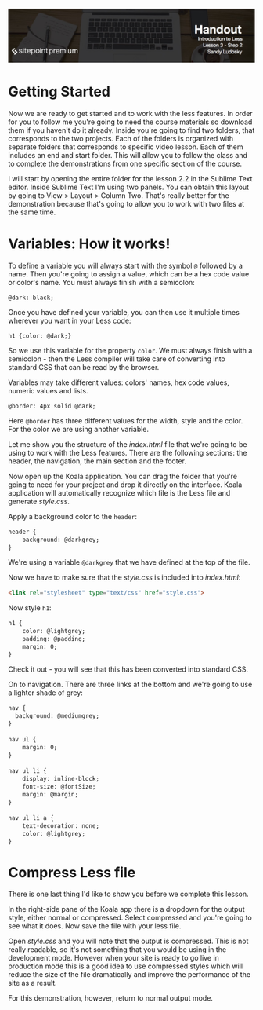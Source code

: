 ![](Introduction_to_Less/headers/3-2.jpg)
# Getting Started

Now we are ready to get started and to work with the less features. In order for you to follow me you're going to need the course materials so download them if you haven't do it already. Inside you're going to find two folders, that corresponds to the two projects. Each of the folders is organized with separate folders that corresponds to specific video lesson. Each of them includes an end and start folder. This will allow you to follow the class and to complete the demonstrations from one specific section of the course.

I will start by opening the entire folder for the lesson 2.2 in the Sublime Text editor. Inside Sublime Text I'm using two panels. You can obtain this layout by going to View > Layout > Column Two. That's really better for the demonstration because that's going to allow you to work with two files at the same time.

# Variables: How it works!

To define a variable you will always start with the symbol `@` followed by a name. Then you're going to assign a value, which can be a hex code value or color's name. You must always finish with a semicolon:

```less
@dark: black;
```

Once you have defined your variable, you can then use it multiple times wherever you want in your Less code:

```less
h1 {color: @dark;}
```

So we use this variable for the property `color`. We must always finish with a semicolon - then the Less compiler will take care of converting into standard CSS that can be read by the browser.

Variables may take different values: colors' names, hex code values, numeric values and lists. 

```less
@border: 4px solid @dark;
```

Here `@border` has three different values for the width, style and the color. For the color we are using another variable.

Let me show you the structure of the *index.html* file that we're going to be using to work with the Less features. There are the following sections: the header, the navigation, the main section and the footer.

Now open up the Koala application. You can drag the folder that you're going to need for your project and drop it directly on the interface. Koala application will automatically recognize which file is the Less file and generate *style.css*.

Apply a background color to the `header`:

```less
header {
	background: @darkgrey;
}
```

We're using a variable `@darkgrey` that we have defined at the top of the file.

Now we have to make sure that the *style.css* is included into *index.html*:

```html
<link rel="stylesheet" type="text/css" href="style.css">
```

Now style `h1`:

```less
h1 {
	color: @lightgrey;
	padding: @padding;
	margin: 0;
}
```

Check it out - you will see that this has been converted into standard CSS.

On to navigation. There are three links at the bottom and we're going to use a lighter shade of grey:

```less
nav {
  background: @mediumgrey; 
}

nav ul {
	margin: 0;
}

nav ul li {
	display: inline-block;
	font-size: @fontSize;
	margin: @margin;
}

nav ul li a {
	text-decoration: none;
	color: @lightgrey;
}
```

# Compress Less file

There is one last thing I'd like to show you before we complete this lesson.

In the right-side pane of the Koala app there is a dropdown for the output style, either normal or compressed. Select compressed and you're going to see what it does. Now save the file with your less file.

Open *style.css* and you will note that the output is compressed. This is not really readable, so it's not something that you would be using in the development mode. However when your site is ready to go live in production mode this is a good idea to use compressed styles which will reduce the size of the file dramatically and improve the performance of the site as a result.

For this demonstration, however, return to normal output mode.
